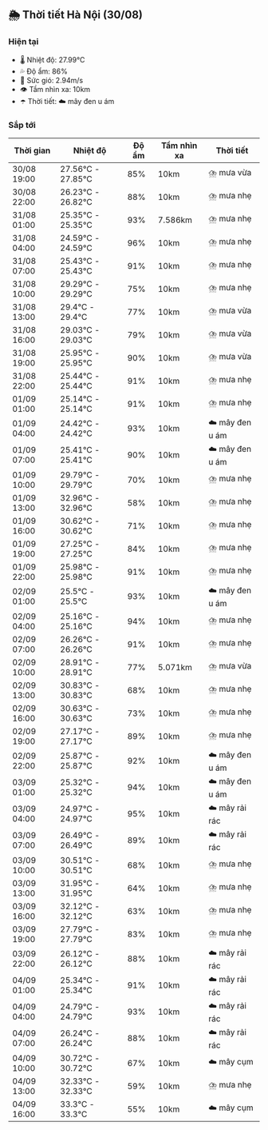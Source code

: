 ## 🌦️ Thời tiết Hà Nội (30/08)

### Hiện tại

- 🌡️ Nhiệt độ: 27.99℃
- 💦 Độ ẩm: 86%
- 💨 Sức gió: 2.94m/s
- 👁️ Tầm nhìn xa: 10km
- ☂️ Thời tiết: ☁️ mây đen u ám

### Sắp tới

| Thời gian | Nhiệt độ | Độ ẩm | Tầm nhìn xa | Thời tiết |
| --- | --- | --- | --- | --- |
| 30/08 19:00 | 27.56℃ - 27.85℃ | 85% | 10km | ⛈️ mưa vừa |
| 30/08 22:00 | 26.23℃ - 26.82℃ | 88% | 10km | ⛈️ mưa nhẹ |
| 31/08 01:00 | 25.35℃ - 25.35℃ | 93% | 7.586km | ⛈️ mưa nhẹ |
| 31/08 04:00 | 24.59℃ - 24.59℃ | 96% | 10km | ⛈️ mưa nhẹ |
| 31/08 07:00 | 25.43℃ - 25.43℃ | 91% | 10km | ⛈️ mưa nhẹ |
| 31/08 10:00 | 29.29℃ - 29.29℃ | 75% | 10km | ⛈️ mưa nhẹ |
| 31/08 13:00 | 29.4℃ - 29.4℃ | 77% | 10km | ⛈️ mưa vừa |
| 31/08 16:00 | 29.03℃ - 29.03℃ | 79% | 10km | ⛈️ mưa vừa |
| 31/08 19:00 | 25.95℃ - 25.95℃ | 90% | 10km | ⛈️ mưa vừa |
| 31/08 22:00 | 25.44℃ - 25.44℃ | 91% | 10km | ⛈️ mưa nhẹ |
| 01/09 01:00 | 25.14℃ - 25.14℃ | 91% | 10km | ⛈️ mưa nhẹ |
| 01/09 04:00 | 24.42℃ - 24.42℃ | 93% | 10km | ☁️ mây đen u ám |
| 01/09 07:00 | 25.41℃ - 25.41℃ | 90% | 10km | ☁️ mây đen u ám |
| 01/09 10:00 | 29.79℃ - 29.79℃ | 70% | 10km | ⛈️ mưa nhẹ |
| 01/09 13:00 | 32.96℃ - 32.96℃ | 58% | 10km | ⛈️ mưa nhẹ |
| 01/09 16:00 | 30.62℃ - 30.62℃ | 71% | 10km | ⛈️ mưa nhẹ |
| 01/09 19:00 | 27.25℃ - 27.25℃ | 84% | 10km | ⛈️ mưa nhẹ |
| 01/09 22:00 | 25.98℃ - 25.98℃ | 91% | 10km | ⛈️ mưa nhẹ |
| 02/09 01:00 | 25.5℃ - 25.5℃ | 93% | 10km | ☁️ mây đen u ám |
| 02/09 04:00 | 25.16℃ - 25.16℃ | 94% | 10km | ⛈️ mưa nhẹ |
| 02/09 07:00 | 26.26℃ - 26.26℃ | 91% | 10km | ⛈️ mưa nhẹ |
| 02/09 10:00 | 28.91℃ - 28.91℃ | 77% | 5.071km | ⛈️ mưa vừa |
| 02/09 13:00 | 30.83℃ - 30.83℃ | 68% | 10km | ⛈️ mưa nhẹ |
| 02/09 16:00 | 30.63℃ - 30.63℃ | 73% | 10km | ⛈️ mưa nhẹ |
| 02/09 19:00 | 27.17℃ - 27.17℃ | 89% | 10km | ⛈️ mưa nhẹ |
| 02/09 22:00 | 25.87℃ - 25.87℃ | 92% | 10km | ☁️ mây đen u ám |
| 03/09 01:00 | 25.32℃ - 25.32℃ | 94% | 10km | ☁️ mây đen u ám |
| 03/09 04:00 | 24.97℃ - 24.97℃ | 95% | 10km | ☁️ mây rải rác |
| 03/09 07:00 | 26.49℃ - 26.49℃ | 89% | 10km | ☁️ mây rải rác |
| 03/09 10:00 | 30.51℃ - 30.51℃ | 68% | 10km | ⛈️ mưa nhẹ |
| 03/09 13:00 | 31.95℃ - 31.95℃ | 64% | 10km | ⛈️ mưa nhẹ |
| 03/09 16:00 | 32.12℃ - 32.12℃ | 63% | 10km | ⛈️ mưa nhẹ |
| 03/09 19:00 | 27.79℃ - 27.79℃ | 83% | 10km | ⛈️ mưa nhẹ |
| 03/09 22:00 | 26.12℃ - 26.12℃ | 88% | 10km | ☁️ mây rải rác |
| 04/09 01:00 | 25.34℃ - 25.34℃ | 91% | 10km | ☁️ mây rải rác |
| 04/09 04:00 | 24.79℃ - 24.79℃ | 93% | 10km | ☁️ mây rải rác |
| 04/09 07:00 | 26.24℃ - 26.24℃ | 88% | 10km | ☁️ mây rải rác |
| 04/09 10:00 | 30.72℃ - 30.72℃ | 67% | 10km | ☁️ mây cụm |
| 04/09 13:00 | 32.33℃ - 32.33℃ | 59% | 10km | ⛈️ mưa nhẹ |
| 04/09 16:00 | 33.3℃ - 33.3℃ | 55% | 10km | ☁️ mây cụm |
